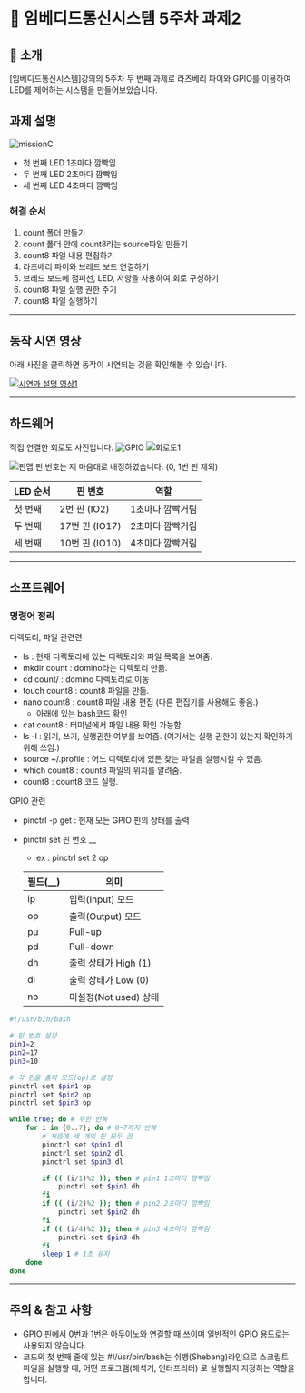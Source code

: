 
# 📌 임베디드통신시스템 5주차 과제2

## 📖 소개

[임베디드통신시스템]강의의 5주차 두 번째 과제로 라즈베리 파이와 GPIO를 이용하여 LED를 제어하는 시스템을 만들어보았습니다. 

## 과제 설명

![missionC](image2/missonC.png)

- 첫 번째 LED 1초마다 깜빡임
- 두 번째 LED 2초마다 깜빡임 
- 세 번째 LED 4초마다 깜빡임

### 해결 순서
1. count 폴더 만들기
2. count 폴더 안에 count8라는 source파일 만들기
3. count8 파일 내용 편집하기 
4. 라즈베리 파이와 브레드 보드 연결하기
5. 브레드 보드에 점퍼선, LED, 저항을 사용하여 회로 구성하기 
6. count8 파일 실행 권한 주기
7. count8 파일 실행하기 

---
## 동작 시연 영상

아래 사진을 클릭하면 동작이 시연되는 것을 확인해볼 수 있습니다.

[![시연과 설명 영상1](image/thumnail2.jpg)](https://www.youtube.com/watch?v=qqGw-CTZCQk)

--- 
## 하드웨어
직접 연결한 회로도 사진입니다. 
![GPIO](image2/GPIO.jpg)
![회로도1](image2/회로도2.jpg)

![핀맵](image2/pinmap.png)
핀 번호는 제 마음대로 배정하였습니다. (0, 1번 핀 제외)

| LED 순서 | 핀 번호 | 역할 |
|----------|---------|----|
|   첫 번째  | 2번 핀 (IO2) | 1초마다 깜빡거림 |
|   두 번째  | 17번 핀 (IO17) | 2초마다 깜빡거림 |
|   세 번째  | 10번 핀 (IO10) | 4초마다 깜빡거림 |

---

## 소프트웨어

### 명령어 정리
디렉토리, 파일 관련련
- ls : 현재 디렉토리에 있는 디렉토리와 파일 목록을 보여줌.
- mkdir count : domino라는 디렉토리 만듦. 
- cd count/ : domino 디렉토리로 이동 
- touch count8 : count8 파일을 만듦.  
- nano count8 : count8 파일 내용 편집 (다른 편집기를 사용해도 좋음.) 
    - 아래에 있는 bash코드 확인 
- cat count8 : 터미널에서 파일 내용 확인 가능함. 
- ls -l : 읽기, 쓰기, 실행권한 여부를 보여줌. (여기서는 실행 권한이 있는지 확인하기 위해 쓰임.)
- source ~/.profile : 어느 디렉토리에 있든 찾는 파일을 실행시킬 수 있음.
- which count8 : count8 파일의 위치를 알려줌. 
- count8 : count8 코드 실행.

GPIO 관련 
- pinctrl -p get : 현재 모든 GPIO 핀의 상태를 출력
- pinctrl set 핀 번호 __ 
    - ex : pinctrl set 2 op    

    | 필드(__)	| 의미 |    
    |-------|--------|    
    | ip  | 입력(Input) 모드 |   
    | op  | 출력(Output) 모드 |
    | pu  | Pull-up |
    | pd  | Pull-down |
    | dh  | 출력 상태가 High (1) |
    | dl  | 출력 상태가 Low (0)  |
    | no  | 미설정(Not used) 상태  |


```bash
#!/usr/bin/bash

# 핀 번호 설정 
pin1=2 
pin2=17
pin3=10

# 각 핀을 출력 모드(op)로 설정
pinctrl set $pin1 op 
pinctrl set $pin2 op
pinctrl set $pin3 op

while true; do # 무한 반복 
    for i in {0..7}; do # 0~7까지 반복 
        # 처음에 세 개의 핀 모두 끔
        pinctrl set $pin1 dl  
        pinctrl set $pin2 dl
        pinctrl set $pin3 dl

        if (( (i/1)%2 )); then # pin1 1초마다 깜빡임
            pinctrl set $pin1 dh
        fi
        if (( (i/2)%2 )); then # pin2 2초마다 깜빡임
            pinctrl set $pin2 dh
        fi
        if (( (i/4)%2 )); then # pin3 4초마다 깜빡임
            pinctrl set $pin3 dh
        fi
        sleep 1 # 1초 유지 
    done
done
```
___
## 주의 & 참고 사항

- GPIO 핀에서 0번과 1번은 아두이노와 연결할 때 쓰이며 일반적인 GPIO 용도로는 사용되지 않습니다. 
- 코드의 첫 번째 줄에 있는 #!/usr/bin/bash는 쉬뱅(Shebang)라인으로 스크립트 파일을 실행할 때, 어떤 프로그램(해석기, 인터프리터) 로 실행할지 지정하는 역할을 합니다. 